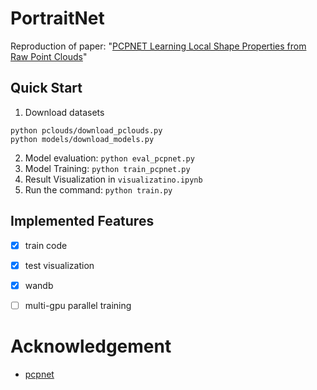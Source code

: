 # PortraitNet
Reproduction of paper: "[PCPNET Learning Local Shape Properties from Raw Point Clouds](https://arxiv.org/abs/1710.04954)"

## Quick Start
1. Download datasets
```
python pclouds/download_pclouds.py
python models/download_models.py
```
2. Model evaluation: `python eval_pcpnet.py`
3. Model Training: `python train_pcpnet.py`
4. Result Visualization in `visualizatino.ipynb`
5. Run the command: `python train.py`


## Implemented Features
- [x] train code
- [x] test visualization
- [x] wandb
- [ ] multi-gpu parallel training


# Acknowledgement
- [pcpnet](https://github.com/paulguerrero/pcpnet)